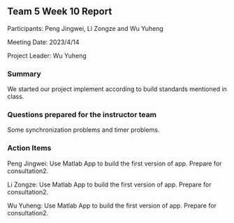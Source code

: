 ## Team 5 Week 10 Report

Participants: Peng Jingwei, Li Zongze and Wu Yuheng  

Meeting Date: 2023/4/14

Project Leader:  Wu Yuheng

### Summary

We started our project implement according to build standards mentioned in class.

### Questions prepared for the instructor team

Some synchronization problems and timer problems.

### Action Items

Peng Jingwei: Use Matlab App to build the first version of app. Prepare for consultation2.

Li Zongze: Use Matlab App to build the first version of app. Prepare for consultation2.

Wu Yuheng: Use Matlab App to build the first version of app. Prepare for consultation2.